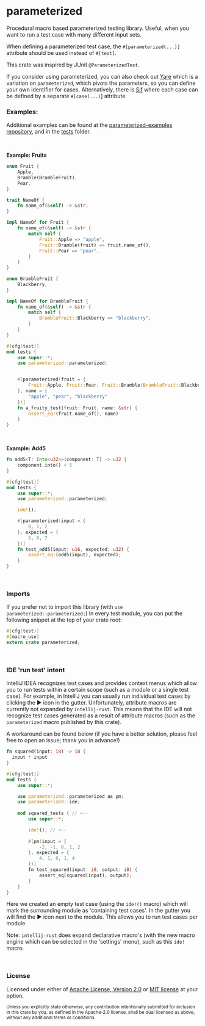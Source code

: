 # parameterized

Procedural macro based parameterized testing library.
Useful, when you want to run a test case with many different input sets.

When defining a parameterized test case, the `#[parameterized(...)]` attribute should be used instead of `#[test]`.

This crate was inspired by JUnit `@ParameterizedTest`.

If you consider using parameterized, you can also check out [Yare](https://github.com/foresterre/yare) which is a variation on `parameterized`, which pivots the  parameters, so you can define your own identifier for cases. Alternatively, there is [Sif](https://github.com/foresterre/sif) where each case can be defined by a separate `#[case(...)`] attribute. 

### Examples:

Additional examples can be found at the <a href="https://github.com/foresterre/parameterized-examples">parameterized-examples repository</a>,
 and in the <a href="parameterized-macro/tests">tests</a> folder.

<br>

**Example: Fruits**

```rust
enum Fruit {
    Apple,
    Bramble(BrambleFruit),
    Pear,
}

trait NameOf {
    fn name_of(&self) -> &str;
}

impl NameOf for Fruit {
    fn name_of(&self) -> &str {
        match self {
            Fruit::Apple => "apple",
            Fruit::Bramble(fruit) => fruit.name_of(),
            Fruit::Pear => "pear",
        }
    }
}

enum BrambleFruit {
    Blackberry,
}

impl NameOf for BrambleFruit {
    fn name_of(&self) -> &str {
        match self {
            BrambleFruit::Blackberry => "blackberry",
        }
    }
}

#[cfg(test)]
mod tests {
    use super::*;
    use parameterized::parameterized;


    #[parameterized(fruit = {
        Fruit::Apple, Fruit::Pear, Fruit::Bramble(BrambleFruit::Blackberry)
    }, name = {
        "apple", "pear", "blackberry"
    })]
    fn a_fruity_test(fruit: Fruit, name: &str) {
        assert_eq!(fruit.name_of(), name)
    }
}
```

<br>

**Example: Add5**

```rust
fn add5<T: Into<u32>>(component: T) -> u32 {
    component.into() + 5
}

#[cfg(test)]
mod tests {
    use super::*;
    use parameterized::parameterized;

    ide!();

    #[parameterized(input = {
        0, 1, 2
    }, expected = {
        5, 6, 7
    })]
    fn test_add5(input: u16, expected: u32) {
        assert_eq!(add5(input), expected);
    }
}
```

<br>

### Imports

If you prefer not to import this library (with `use parameterized::parameterized;`) in every test module, you can put
the following snippet at the top of your crate root:
```rust
#[cfg(test)]
#[macro_use]
extern crate parameterized;
```

<br>

### IDE 'run test' intent

IntelliJ IDEA recognizes test cases and provides context menus which allow you to run tests within a certain scope
(such as a module or a single test case). For example, in IntelliJ you can usually run individual test cases by clicking
the ▶ icon in the gutter. Unfortunately, attribute macros are currently not expanded by `intellij-rust`.
This means that the IDE will not recognize test cases generated as a result of attribute macros (such as the
`parameterized` macro published by this crate). 

A workaround can be found below (if you have a better solution, please feel free to open an issue; thank you in advance!)

```rust
fn squared(input: i8) -> i8 {
  input * input  
}

#[cfg(test)]
mod tests {
    use super::*;

    use parameterized::parameterized as pm;
    use parameterized::ide;
        
    mod squared_tests { // <--
        use super::*;

        ide!(); // <--
    
        #[pm(input = {
            -2, -1, 0, 1, 2
        }, expected = {
            4, 1, 0, 1, 4
        })]
        fn test_squared(input: i8, output: i8) {
            assert_eq(squared(input), output);
        }
    }
}
```

Here we created an empty test case (using the `ide!()` macro) which will mark the surrounding module as 'containing test cases'. In
the gutter you will find the ▶ icon next to the module. This allows you to run test cases per module.

Note: `intellij-rust` does expand declarative macro's (with the new macro engine which can be
selected in the 'settings' menu), such as this `ide!` macro.

<br>

### License

Licensed under either of <a href="LICENSE-APACHE">Apache License, Version
2.0</a> or <a href="LICENSE-MIT">MIT license</a> at your option.

<sub>
Unless you explicitly state otherwise, any contribution intentionally submitted
for inclusion in this crate by you, as defined in the Apache-2.0 license, shall
be dual licensed as above, without any additional terms or conditions.</sub>
